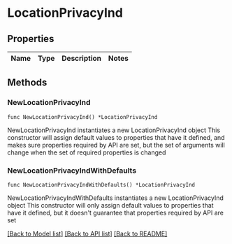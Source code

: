# LocationPrivacyInd

## Properties

Name | Type | Description | Notes
------------ | ------------- | ------------- | -------------

## Methods

### NewLocationPrivacyInd

`func NewLocationPrivacyInd() *LocationPrivacyInd`

NewLocationPrivacyInd instantiates a new LocationPrivacyInd object
This constructor will assign default values to properties that have it defined,
and makes sure properties required by API are set, but the set of arguments
will change when the set of required properties is changed

### NewLocationPrivacyIndWithDefaults

`func NewLocationPrivacyIndWithDefaults() *LocationPrivacyInd`

NewLocationPrivacyIndWithDefaults instantiates a new LocationPrivacyInd object
This constructor will only assign default values to properties that have it defined,
but it doesn't guarantee that properties required by API are set


[[Back to Model list]](../README.md#documentation-for-models) [[Back to API list]](../README.md#documentation-for-api-endpoints) [[Back to README]](../README.md)


